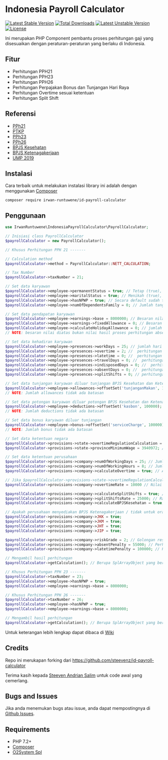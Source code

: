 # Indonesia Payroll Calculator
[![Latest Stable Version](https://poser.pugx.org/irwan.runtuwene/id-payroll-calculator/v/stable)](https://packagist.org/packages/irwan.runtuwene/id-payroll-calculator) [![Total Downloads](https://poser.pugx.org/irwan.runtuwene/id-payroll-calculator/downloads)](https://packagist.org/packages/irwan.runtuwene/id-payroll-calculator) [![Latest Unstable Version](https://poser.pugx.org/irwan.runtuwene/id-payroll-calculator/v/unstable)](https://packagist.org/packages/irwan.runtuwene/id-payroll-calculator) [![License](https://poser.pugx.org/irwan.runtuwene/id-payroll-calculator/license)](https://packagist.org/packages/irwan.runtuwene/id-payroll-calculator)

Ini merupakan PHP Component pembantu proses perhitungan gaji yang disesuaikan dengan peraturan-peraturan yang berlaku di Indonesia.

Fitur
-----
* Perhitungan PPH21
* Perhitungan PPH23
* Perhitungan PPH26
* Perhitungan Perpajakan Bonus dan Tunjangan Hari Raya
* Perhitungan Overtime sesuai ketentuan
* Perhitungan Split Shift

Referensi
---------
* [PPh21](https://www.online-pajak.com/perhitungan-pph-21)
* [PTKP](https://www.online-pajak.com/ptkp-terbaru-pph-21)
* [PPh23](https://www.online-pajak.com/perhitungan-pph-23)
* [PPh26](https://www.online-pajak.com/perhitungan-pph-26)
* [BPJS Kesehatan](https://www.panduanbpjs.com/iuran-bpjs-perbulan/)
* [BPJS Ketenagakerjaan](https://www.finansialku.com/berapa-iuran-bpjs-ketenagakerjaan-yang-harus-saya-bayar-dan-yang-ditanggung-perusahaan/)
* [UMP 2019](https://smartlegal.id/smarticle/layanan/2018/12/12/ini-daftar-upah-minimum-provinsi-ump-2019/)

Instalasi
---------
Cara terbaik untuk melakukan instalasi library ini adalah dengan menggunakan [Composer][7]
```
composer require irwan-runtuwene/id-payroll-calculator
```

Penggunaan
----------
```php
use IrwanRuntuwene\IndonesiaPayrollCalculator\PayrollCalculator;

// Inisiasi class PayrollCalculator
$payrollCalculator = new PayrollCalculator();

// Khusus Perhitungan PPH 21 -------

// Calculation method
$payrollCalculator->method = PayrollCalculator::NETT_CALCULATION;

// Tax Number
$payrollCalculator->taxNumber = 21;

// Set data karyawan
$payrollCalculator->employee->permanentStatus = true; // Tetap (true), Tidak Tetap (false), secara default sudah terisi nilai true.
$payrollCalculator->employee->maritalStatus = true; // Menikah (true), Tidak Menikah/Single (false), secara default sudah terisi nilai false.
$payrollCalculator->employee->hasNPWP = true; // Secara default sudah terisi nilai true. Jika tidak memiliki npwp akan dikenakan potongan tambahan 20%
$payrollCalculator->employee->numOfDependentsFamily = 0; // Jumlah tanggungan, max 5 jika lebih akan dikenakan tambahannya perorang sesuai ketentuan BPJS Kesehatan

// Set data pendapatan karyawan
$payrollCalculator->employee->earnings->base = 8000000; // Besaran nilai gaji pokok/bulan
$payrollCalculator->employee->earnings->fixedAllowance = 0; // Besaran nilai tunjangan tetap
$payrollCalculator->employee->calculateHolidayAllowance = 0; // jumlah bulan proporsional
// NOTE: besaran nilai diatas bukan nilai hasil proses perhitungan absensi tetapi nilai default sebagai faktor perhitungan gaji.

// Set data kehadiran karyawan
$payrollCalculator->employee->presences->workDays = 25; // jumlah hari masuk kerja
$payrollCalculator->employee->presences->overtime = 2; //  perhitungan jumlah lembur dalam satuan jam
$payrollCalculator->employee->presences->latetime = 0; //  perhitungan jumlah keterlambatan dalam satuan jam
$payrollCalculator->employee->presences->travelDays = 0; //  perhitungan jumlah hari kepergian dinas
$payrollCalculator->employee->presences->indisposedDays = 0; //  perhitungan jumlah hari sakit yang telah memiliki surat dokter
$payrollCalculator->employee->presences->absentDays = 0; //  perhitungan jumlah hari alpha
$payrollCalculator->employee->presences->splitShifts = 0; // perhitungan jumlah split shift

// Set data tunjangan karyawan diluar tunjangan BPJS Kesehatan dan Ketenagakerjaan
$payrollCalculator->employee->allowances->offsetSet('tunjanganMakan', 100000);
// NOTE: Jumlah allowances tidak ada batasan

// Set data potongan karyawan diluar potongan BPJS Kesehatan dan Ketenagakerjaan
$payrollCalculator->employee->deductions->offsetSet('kasbon', 100000);
// NOTE: Jumlah deductions tidak ada batasan

// Set data bonus karyawan diluar tunjangan
$payrollCalculator->employee->bonus->offsetSet('serviceCharge', 100000);
// NOTE: Jumlah bonus tidak ada batasan

// Set data ketentuan negara
$payrollCalculator->provisions->state->overtimeRegulationCalculation = true; // Jika false maka akan dihitung sesuai kebijakan perusahaan
$payrollCalculator->provisions->state->provinceMinimumWage = 3940972; // Ketentuan UMP sesuai propinsi lokasi perusahaan

// Set data ketentuan perusahaan
$payrollCalculator->provisions->company->numOfWorkingDays = 25; // Jumlah hari kerja dalam satu bulan
$payrollCalculator->provisions->company->numOfWorkingHours = 8; // Jumlah hari kerja dalam satu hari
$payrollCalculator->provisions->company->calculateOvertime = true; // Apakah perusahaan menghitung lembur

// Jika $payrollCalculator->provisions->state->overtimeRegulationCalculation = false;
$payrollCalculator->provisions->company->overtimeRate = 10000 // Nilai rate overtime per jam, Jika bernilai 0 namun $payrollCalculator->provisions->company->calculateOvertime, maka rate akan dihitung secara otomatis berdasarkan renumerasi besaran gaji, hari dan jam kerja

$payrollCalculator->provisions->company->calculateSplitShifts = true; // Apakah perusahan menghitung split shifts
$payrollCalculator->provisions->company->splitShiftsRate = 25000; // Rate Split Shift perusahaan
$payrollCalculator->provisions->company->calculateBPJSKesehatan = true; // Apakah perusahaan menyediakan BPJS Kesehatan / tidak untuk orang tersebut

// Apakah perusahaan menyediakan BPJS Ketenagakerjaan / tidak untuk orang tersebut
$payrollCalculator->provisions->company->JKK = true; 
$payrollCalculator->provisions->company->JKM = true; 
$payrollCalculator->provisions->company->JHT = true; 
$payrollCalculator->provisions->company->JIP = true; 

$payrollCalculator->provisions->company->riskGrade = 2; // Golongan resiko ketenagakerjaan, umumnya 2
$payrollCalculator->provisions->company->absentPenalty = 55000; // Perhitungan nilai potongan gaji/hari sebagai penalty.
$payrollCalculator->provisions->company->latetimePenalty = 100000; // Perhitungan nilai keterlambatan sebagai penalty.

// Mengambil hasil perhitungan
$payrollCalculator->getCalculation(); // Berupa SplArrayObject yang berisi seluruh data perhitungan gaji, lengkap dengan perhitungan BPJS dan PPh21

// Khusus Perhitungan PPH 23 -------
$payrollCalculator->taxNumber = 23;
$payrollCalculator->employee->hasNPWP = true;
$payrollCalculator->employee->earnings->base = 8000000;

// Khusus Perhitungan PPH 26 -------
$payrollCalculator->taxNumber = 26;
$payrollCalculator->employee->hasNPWP = true;
$payrollCalculator->employee->earnings->base = 8000000;

// Mengambil hasil perhitungan
$payrollCalculator->getCalculation(); // Berupa SplArrayObject yang berisi lengkap dengan perhitungan pajak
```

Untuk keterangan lebih lengkap dapat dibaca di [Wiki](https://github.com/irwan.runtuwene/id-payroll-calculator/wiki)

Credits
---------------------
Repo ini merukapan forking dari https://github.com/steevenz/id-payroll-calculator

Terima kasih kepada [Steeven Andrian Salim](https://github.com/steevenz) untuk code awal yang cemerlang.

Bugs and Issues
---------------
Jika anda menemukan bugs atau issue, anda dapat mempostingnya di [Github Issues][6].

Requirements
------------
- PHP 7.2+
- [Composer][9]
- [O2System Spl][10]

[1]: https://github.com/steevenz
[2]: http://steevenz.com/blog/id-payroll-calculator-api
[3]: https://github.com/steevenz/id-payroll-calculator
[4]: http://github.com/irwan.runtuwene/id-payroll-calculator
[5]: http://github.com/irwan.runtuwene/id-payroll-calculator/wiki
[6]: http://github.com/irwan.runtuwene/id-payroll-calculator/issues
[7]: https://packagist.org/packages/irwan.runtuwene/id-payroll-calculator
[9]: https://getcomposer.org
[10]: http://github.com/o2system/spl
